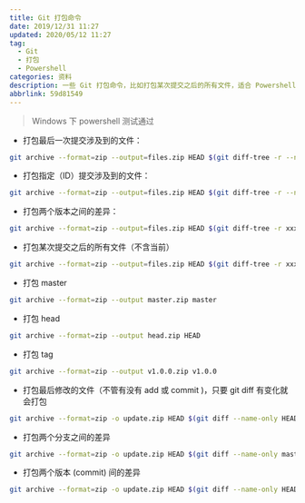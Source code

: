```yaml
---
title: Git 打包命令
date: 2019/12/31 11:27
updated: 2020/05/12 11:27
tag:
  - Git
  - 打包
  - Powershell
categories: 资料
description: 一些 Git 打包命令，比如打包某次提交之后的所有文件，适合 Powershell 下使用。
abbrlink: 59d81549
---
```


> Windows 下 powershell 测试通过

- 打包最后一次提交涉及到的文件：

```sh
git archive --format=zip --output=files.zip HEAD $(git diff-tree -r --no-commit-id --name-only --diff-filter=ACMRT HEAD)
```

- 打包指定（ID）提交涉及到的文件：

```sh
git archive --format=zip --output=files.zip HEAD $(git diff-tree -r --no-commit-id --name-only --diff-filter=ACMRT xxxxxx)
```

- 打包两个版本之间的差异：

```sh
git archive --format=zip --output=files.zip HEAD $(git diff-tree -r xxxxxx1 --name-only --diff-filter=ACMRT xxxxxx2)
```

- 打包某次提交之后的所有文件（不含当前）

```sh
git archive --format=zip --output=files.zip HEAD $(git diff-tree -r xxxxxx --name-only --diff-filter=ACMRT HEAD)
```

- 打包 master

```sh
git archive --format=zip --output master.zip master
```

- 打包 head

```sh
git archive --format=zip --output head.zip HEAD
```

- 打包 tag

```sh
git archive --format=zip --output v1.0.0.zip v1.0.0
```

- 打包最后修改的文件（不管有没有 add 或 commit )，只要 git diff 有变化就会打包

```sh
git archive --format=zip -o update.zip HEAD $(git diff --name-only HEAD^)
```

- 打包两个分支之间的差异

```sh
git archive --format=zip -o update.zip HEAD $(git diff --name-only master 1.0.0)
```

- 打包两个版本 (commit) 间的差异

```sh
git archive --format=zip -o update.zip HEAD $(git diff --name-only HEAD~2)
```
